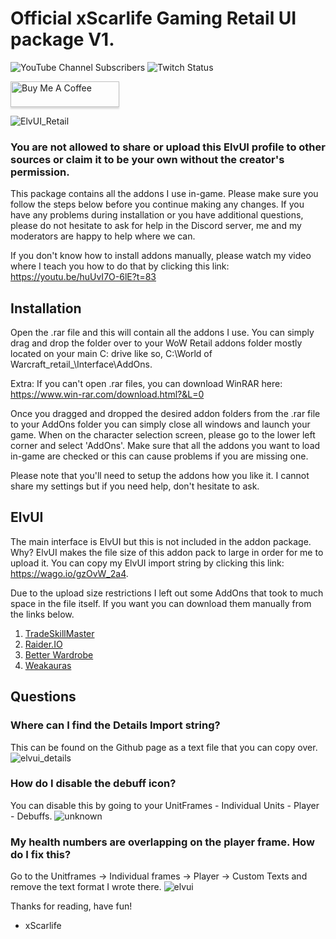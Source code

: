 # Official xScarlife Gaming Retail UI package V1. 

![YouTube Channel Subscribers](https://img.shields.io/youtube/channel/subscribers/UCY_LsfkMQS--TVMvGl90rNA?style=social)
![Twitch Status](https://img.shields.io/twitch/status/xscarlife?style=social)

<a href="https://www.buymeacoffee.com/xscarlife" target="_blank"><img src="https://www.buymeacoffee.com/assets/img/custom_images/orange_img.png" alt="Buy Me A Coffee" style="height: 41px !important;width: 174px !important;box-shadow: 0px 3px 2px 0px rgba(190, 190, 190, 0.5) !important;-webkit-box-shadow: 0px 3px 2px 0px rgba(190, 190, 190, 0.5) !important;" ></a>

![ElvUI_Retail](https://user-images.githubusercontent.com/24465574/180719288-1719fec5-3a2d-419b-a8c1-e7a7a1ff7dc1.png)
### You are not allowed to share or upload this ElvUI profile to other sources or claim it to be your own without the creator's permission.

This package contains all the addons I use in-game. Please make sure you follow the steps below before you continue making any changes. If you have any problems during installation or you have additional questions, please do not hesitate to ask for help in the Discord server, me and my moderators are happy to help where we can.

If you don't know how to install addons manually, please watch my video where I teach you how to do that by clicking this link: https://youtu.be/huUvI7O-6lE?t=83

## Installation
Open the .rar file and this will contain all the addons I use. You can simply drag and drop the folder over to your WoW Retail addons folder mostly located on your main C: drive like so, C:\World of Warcraft\_retail_\Interface\AddOns. 

Extra: If you can't open .rar files, you can download WinRAR here: https://www.win-rar.com/download.html?&L=0

Once you dragged and dropped the desired addon folders from the .rar file to your AddOns folder you can simply close all windows and launch your game. When on the character selection screen, please go to the lower left corner and select 'AddOns'. Make sure that all the addons you want to load in-game are checked or this can cause problems if you are missing one. 

Please note that you'll need to setup the addons how you like it. I cannot share my settings but if you need help, don't hesitate to ask.

## ElvUI
The main interface is ElvUI but this is not included in the addon package. Why? ElvUI makes the file size of this addon pack to large in order for me to upload it. You can copy my ElvUI import string by clicking this link: https://wago.io/gzOvW_2a4.

Due to the upload size restrictions I left out some AddOns that took to much space in the file itself. If you want you can download them manually from the links below.

1) [TradeSkillMaster](https://www.tradeskillmaster.com/install)
2) [Raider.IO](https://www.curseforge.com/wow/addons/raiderio)
3) [Better Wardrobe](https://www.curseforge.com/wow/addons/better-wardrobe-and-transmog)
4) [Weakauras](https://www.curseforge.com/wow/addons/weakauras-2)

## Questions
### Where can I find the Details Import string?
This can be found on the Github page as a text file that you can copy over.
![elvui_details](https://user-images.githubusercontent.com/24465574/180720120-77c6fff1-faed-47ab-8a9c-51302af5bbcc.png)

### How do I disable the debuff icon?
You can disable this by going to your UnitFrames - Individual Units - Player - Debuffs.
![unknown](https://user-images.githubusercontent.com/24465574/180720268-b024b8e6-0355-478b-a43a-4aa8a900338d.png)

###  My health numbers are overlapping on the player frame. How do I fix this?
Go to the Unitframes -> Individual frames -> Player -> Custom Texts and remove the text format I wrote there.
![elvui](https://user-images.githubusercontent.com/24465574/180720602-a640412d-306e-4327-8328-d30df55d3456.png)

Thanks for reading, have fun!

- xScarlife
